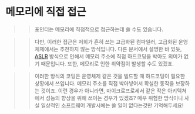 # 메모리에 직접 접근

>> 포인터는 메모리에 직접적으로 접근하는데 쓸 수도 있습니다.

>> 다만, 이러한 접근은 저희가 흔히 쓰는 고급화된 컴파일러,
>> 고급화된 운영체제에서는 추천하지 않는 방식입니다.
>> 다른 문서에서 설명한 바 있듯, [ASLR](https://github.com/Nighthom/Files/blob/main/Study/C/lesson/%EA%B8%B0%EB%B3%B8%EC%9D%B4%EB%A1%A0/%EB%A9%94%EB%AA%A8%EB%A6%AC.md#aslr) 방식으로 
>> 인해서 메모리 주소에 직접 하드코딩을 박아도 의미가 없기 때문입니다.
>> 또한, 메모리로 인한 취약점이 발생할 수도 있겠죠. 

>> 이러한 방식의 코딩은 운영체제 같은 것을 빌드할 때 
>> 하드코딩이 필요한 상황에서 쓰입니다.
>> 메모리 주소를 직접 박아넣어서 확실한 동작을 보장하는 것이죠.
>> 이런 경우가 아니라면, 마이크로프로세서 같은 작은 아키텍쳐에서
>> 성능의 향상을 위해 쓰이는 경우가 있겠죠?
>> 매우 위험한 방식이니 사실 일상적인 소프트웨어 개발시에는
>> 쓸 일이 없다는것만 기억해두세요!
